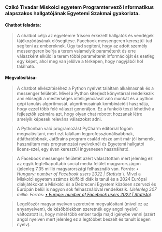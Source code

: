 ### Czikó Tivadar Miskolci egyetem Programtervező Informatikus alapszakos hallgatójának Egyetemi Szakmai gyakorlata.

#### Chatbot feladata:
> A chatbot célja az egyetemre frissen érkezett hallgatók és vendégek tájékozódásának elősegítése. Facebook messengeren keresztül
> tud segíteni az embereknek. Úgy tud segíteni, hogy az adott személy messengeren beírja a terem valamelyik paraméterét és 
> erre válaszként elküldi a terem többi paraméterét információját és esetleg egy képet, ahol meg van jelölve a térképen, hogy 
> nagyjából hol található.
  
#### Megvalósítása:
> A chatbot elkészítéséhez  a Python nyelvet találtam alkalmasnak és a messenger felületét. Mivel a Python kiterjedt könyvtárral rendelkezik ami elősegíti a mesterséges  intelligenciával való munkát és a python gépi tanulás algoritmusát, algoritmusainak kombinációit használja, hogy ezzel több felé választ generáljon. Ez a funkció teszi  lehetővé a fejlesztők számára azt, hogy olyan chat robotot hozzanak létre amelyik képesek releváns válaszokat adni. 

> A Pythonban való programozást PyCharm editorral fogom megvalósítani, mert ezt találtam legprofesszionálisabbnak, átláthatóbbnak, JatBrains program család része amit már jól ismerek, használtam más programozási nyelveknél és Egyetemi hallgatói licens-szel, egy éven keresztűl ingyenesen használható.
	
> A Facebook messenger felületét azért választottam mert jelenleg ez az egyik legfelkapottabb social media felület magyarországon (jelenleg 7.35 millió magyarországi 
> felhasználó van. *Forrás: • Hungary: number of Facebook users 2022 | Statista* ). Mivel a Miskolci egyetem számos külföldi diák is tanúl és a 2024 Európai 
> diákjátékokat a Miskolci és a Debreceni Egyetem közösen szervezi és Európán belül is nagyon sok felhasználóval rendelkezik. 
> *(Jelenleg 307 millió. Forrás: [• Europe: number of Facebook users 2022 | Statista](https://www.statista.com/statistics/745383/facebook-europe-dau-by-quarter/)*). 

> Legelőször magyar nyelven szeretném megvalósítani (mivel ez az anyanyelvem), de későbbiekben szeretnék egy angol nyelvű változatott is, hogy minél több ember tudja
> majd igénybe venni (azért angol nyelven mert jelenleg ez a legtöbbet beszélt és tanult idegen nyelv). 

